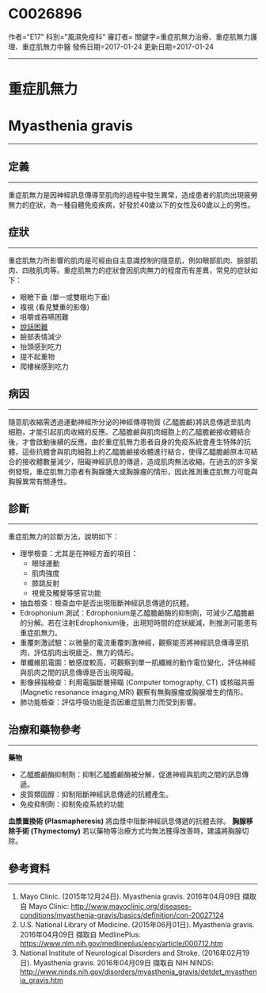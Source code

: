 # C0026896
作者="E17"
科別="風濕免疫科"
審訂者=
關鍵字=重症肌無力治療、重症肌無力護理、重症肌無力中醫
發佈日期=2017-01-24
更新日期=2017-01-24

----------
# 重症肌無力
# Myasthenia gravis
----------
## 定義
----------

重症肌無力是因神經訊息傳導至肌肉的過程中發生異常，造成患者的肌肉出現疲勞無力的症狀，為一種自體免疫疾病，好發於40歲以下的女性及60歲以上的男性。 

## 症狀
----------

重症肌無力所影響的肌肉是可經由自主意識控制的隨意肌，例如眼部肌肉、臉部肌肉、四肢肌肉等。重症肌無力的症狀會因肌肉無力的程度而有差異，常見的症狀如下：

- 眼瞼下垂 (單一或雙眼均下垂) 
- 複視 (看見雙重的影像) 
- 咀嚼或吞嚥困難
- [說話困難](C1527347)
- 臉部表情減少
- 抬頭感到吃力
- 提不起重物
- 爬樓梯感到吃力
## 病因
----------

隨意肌收縮需透過運動神經所分泌的神經傳導物質 (乙醯膽鹼)將訊息傳遞至肌肉細胞，才能引起肌肉收縮的反應。乙醯膽鹼與肌肉細胞上的乙醯膽鹼接收體結合後，才會啟動後續的反應。由於重症肌無力患者自身的免疫系統會產生特殊的抗體，這些抗體會與肌肉細胞上的乙醯膽鹼接收體進行結合，使得乙醯膽鹼原本可結合的接收體數量減少，阻礙神經訊息的傳遞，造成肌肉無法收縮。在過去的許多案例發現，重症肌無力患者有胸腺腫大或胸腺瘤的情形，因此推測重症肌無力可能與胸腺異常有關連性。 

## 診斷
----------

重症肌無力的診斷方法，說明如下：

- 理學檢查：尤其是在神經方面的項目：
  - 眼球運動
  - 肌肉強度
  - 膝跳反射
  - 視覺及觸覺等感官功能
- 抽血檢查：檢查血中是否出現阻斷神經訊息傳遞的抗體。
- Edrophonium 測試：Edrophonium是乙醯膽鹼酶的抑制劑，可減少乙醯膽鹼的分解。若在注射Edrophonium後，出現短時間的症狀緩減，則推測可能患有重症肌無力。
- 重覆刺激試驗：以微量的電流重覆刺激神經，觀察能否將神經訊息傳導至肌肉，評估肌肉出現疲乏、無力的情形。
- 單纖維肌電圖：敏感度較高，可觀察到單一肌纖維的動作電位變化，評估神經與肌肉之間的訊息傳導是否出現障礙。
- 影像掃描檢查：利用電腦斷層掃瞄 (Computer tomography, CT) 或核磁共振 (Magnetic resonance imaging,MRI) 觀察有無胸腺瘤或胸腺增生的情形。
- 肺功能檢查：評估呼吸功能是否因重症肌無力而受到影響。
## 治療和藥物參考
----------

**藥物**

- 乙醯膽鹼酶抑制劑：抑制乙醯膽鹼酶被分解，促進神經與肌肉之間的訊息傳遞。
- 皮質類固醇：抑制阻斷神經訊息傳遞的抗體產生。
- 免疫抑制劑：抑制免疫系統的功能

**血漿置換術 (Plasmapheresis)**
將血漿中阻斷神經訊息傳遞的抗體去除。
**胸腺移除手術 (Thymectomy)**
若以藥物等治療方式均無法獲得改善時，建議將胸腺切除。 

## 參考資料
----------
1. Mayo Clinic. (2015年12月24日). Myasthenia gravis. 2016年04月09日 擷取自 Mayo Clinic:
  http://www.mayoclinic.org/diseases-conditions/myasthenia-gravis/basics/definition/con-20027124
2. U.S. National Library of Medicine. (2015年06月01日). Myasthenia gravis. 2016年04月09日 擷取自 MedlinePlus:
  https://www.nlm.nih.gov/medlineplus/ency/article/000712.htm
3. National Institute of Neurological Disorders and Stroke. (2016年02月19日). Myasthenia gravis. 2016年04月09日 擷取自 NIH NINDS:
  http://www.ninds.nih.gov/disorders/myasthenia_gravis/detdet_myasthenia_gravis.htm

